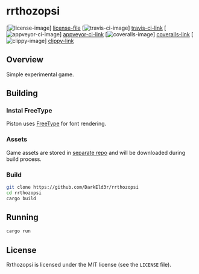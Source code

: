 # rrthozopsi

[![license-image][]] [license-file]
[![travis-ci-image][]] [travis-ci-link]
[![appveyor-ci-image][]] [appveyor-ci-link]
[![coveralls-image][]] [coveralls-link]
[![clippy-image][]] [clippy-link]

## Overview

Simple experimental game.

## Building

### Instal FreeType
Piston uses [FreeType](http://www.freetype.org/) for font rendering.

### Assets
Game assets are stored in [separate repo](https://github.com/DarkEld3r/rrthozopsi_assets) and will be downloaded during build process.

### Build
```sh
git clone https://github.com/DarkEld3r/rrthozopsi
cd rrthozopsi
cargo build
```
## Running

```sh
cargo run
```

## License

Rrthozopsi is licensed under the MIT license (see the `LICENSE` file).

[license-image]: http://img.shields.io/badge/license-MIT-blue.svg
[license-file]: https://github.com/DarkEld3r/rrthozopsi/blob/master/LICENSE
[travis-ci-image]: https://travis-ci.org/DarkEld3r/rrthozopsi.png?branch=master
[travis-ci-link]: https://travis-ci.org/DarkEld3r/rrthozopsi
[appveyor-ci-image]: https://ci.appveyor.com/api/projects/status/tso08ghhxgvt8fv0/branch/master?svg=true
[appveyor-ci-link]: https://ci.appveyor.com/project/DarkEld3r/rrthozopsi
[coveralls-image]: https://coveralls.io/repos/DarkEld3r/rrthozopsi/badge.svg?branch=master&service=github
[coveralls-link]: https://coveralls.io/github/DarkEld3r/rrthozopsi?branch=master
[clippy-image]: http://clippy.bashy.io/github/DarkEld3r/rrthozopsi/master/badge.svg
[clippy-link]: http://clippy.bashy.io/github/DarkEld3r/rrthozopsi/master/log
